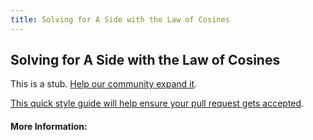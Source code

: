 ```yaml
---
title: Solving for A Side with the Law of Cosines
---
```

## Solving for A Side with the Law of Cosines

This is a stub. [Help our community expand it](https://github.com/freecodecamp/guides/tree/master/src/pages/articles/math/solving-for-a-side-with-the-law-of-cosines/index.md).

[This quick style guide will help ensure your pull request gets accepted](https://github.com/freecodecamp/guides/blob/master/README.md).

<!-- The article goes here, in GitHub-flavored Markdown. Feel free to add YouTube videos, images, and CodePen/JSBin embeds  -->

#### More Information:
<!-- Please add any articles you think might be helpful to read before writing the article -->


